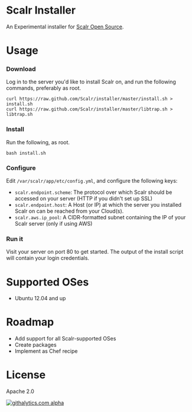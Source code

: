 Scalr Installer
===============

An Experimental installer for [Scalr Open Source][0].


Usage
=====

### Download ###

Log in to the server you'd like to install Scalr on, and run the following
commands, preferably as root.

    curl https://raw.github.com/Scalr/installer/master/install.sh > install.sh
    curl https://raw.github.com/Scalr/installer/master/libtrap.sh > libtrap.sh


### Install ###

Run the following, as root.

    bash install.sh


### Configure ###

Edit `/var/scalr/app/etc/config.yml`, and configure the following keys:

  + `scalr.endpoint.scheme`: The protocol over which Scalr should be accessed
    on your server (HTTP if you didn't set up SSL)
  + `scalr.endpoint.host`: A Host (or IP) at which the server you installed
    Scalr on can be reached from your Cloud(s).
  + `scalr.aws.ip_pool`: A CIDR-formatted subnet containing the IP of your
    Scalr server (only if using AWS)


### Run it ###

Visit your server on port 80 to get started. The output of the install script
will contain your login credentials.


Supported OSes
==============

  + Ubuntu 12.04 and up


Roadmap
=======

  + Add support for all Scalr-supported OSes
  + Create packages
  + Implement as Chef recipe


License
=======

Apache 2.0


[![githalytics.com alpha](https://cruel-carlota.pagodabox.com/fc7a1fe68697f6ffcf93fd8e755deb06 "githalytics.com")](http://githalytics.com/Scalr/installer)


  [0]: https://github.com/Scalr/scalr

